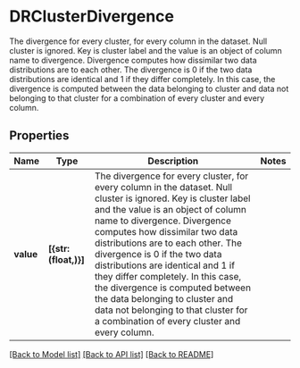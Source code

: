 # DRClusterDivergence

The divergence for every cluster, for every column in the dataset. Null cluster is ignored. Key is cluster label and the value is an object of column name to divergence.  Divergence computes how dissimilar two data distributions are to each other. The divergence is 0 if the two data distributions are identical and 1 if they differ completely. In this case, the divergence is computed between the data belonging to cluster and data not belonging to that cluster for a combination of every cluster and every column. 

## Properties
Name | Type | Description | Notes
------------ | ------------- | ------------- | -------------
**value** | **[{str: (float,)}]** | The divergence for every cluster, for every column in the dataset. Null cluster is ignored. Key is cluster label and the value is an object of column name to divergence.  Divergence computes how dissimilar two data distributions are to each other. The divergence is 0 if the two data distributions are identical and 1 if they differ completely. In this case, the divergence is computed between the data belonging to cluster and data not belonging to that cluster for a combination of every cluster and every column.  | 

[[Back to Model list]](../README.md#documentation-for-models) [[Back to API list]](../README.md#documentation-for-api-endpoints) [[Back to README]](../README.md)


